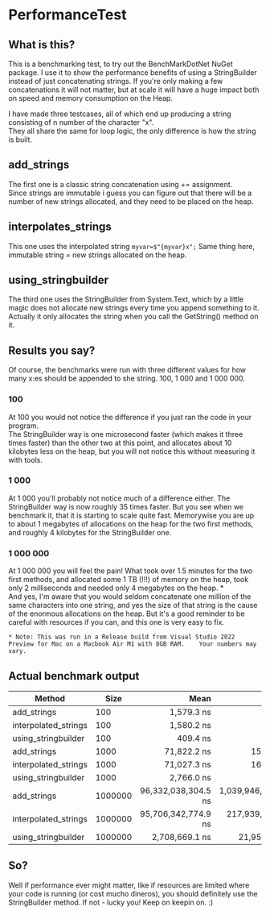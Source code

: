 ﻿# PerformanceTest

## What is this?

This is a benchmarking test, to try out the BenchMarkDotNet NuGet package.
I use it to show the performance benefits of using a StringBuilder instead of just concatenating strings.
If you're only making a few concatenations it will not matter, but at scale it will have a huge impact both on speed and memory consumption on the Heap.

I have made three testcases, all of which end up producing a string consisting of n number of the character "x".  
They all share the same for loop logic, the only difference is how the string is built.  

## add_strings

The first one is a classic string concatenation using += assignment.  
Since strings are immutable i guess you can figure out that there will be a number of new strings allocated, and they need to be placed on the heap.

## interpolates_strings

This one uses the interpolated string `myvar=$"{myvar}x";`
Same thing here, immutable string = new strings allocated on the heap.  

## using_stringbuilder

The third one uses the StringBuilder from System.Text, which by a little magic does not allocate new strings every time you append something to it.
Actually it only allocates the string when you call the GetString() method on it.


## Results you say?

Of course, the benchmarks were run with three different values for how many x:es should be appended to she string.
100, 1 000 and 1 000 000.  
### 100  

At 100 you would not notice the difference if you just ran the code in your program.  
The StringBuilder way is one microsecond faster (which makes it three times faster) than the other two at this point, and allocates about 10 kilobytes less on the heap, but you will not notice this without measuring it with tools.  

### 1 000  

At 1 000 you'll probably not notice much of a difference either. 
The StringBuilder way is now roughly 35 times faster. But you see when we benchmark it, that it is starting to scale quite fast.
Memorywise you are up to about 1 megabytes of allocations on the heap for the two first methods, and roughly 4 kilobytes for the StringBuilder one.

### 1 000 000  

At 1 000 000 you will feel the pain! What took over 1.5 minutes for the two first methods, and allocated some 1 TB (!!!) of memory on the heap, took only 2 milliseconds and needed only 4 megabytes on the heap. *  
And yes, I'm aware that you would seldom concatenate one million of the same characters into one string, and yes the size of that string is the cause of the enormous allocations on the heap. But it's a good reminder to be careful with resources if you can, and this one is very easy to fix.

`* Note: This was run in a Release build from Visual Studio 2022 Preview for Mac on a Macbook Air M1 with 8GB RAM.   
Your numbers may vary.` 

## Actual benchmark output  


|               Method |    Size |                Mean |               Error |            StdDev |       Allocated |
|--------------------- |-------- |--------------------:|--------------------:|------------------:|----------------:|
|          add_strings |     100 |          1,579.3 ns |             7.24 ns |           6.77 ns |         12576 B |
| interpolated_strings |     100 |          1,580.2 ns |             7.49 ns |           7.01 ns |         12576 B |
|  using_stringbuilder |     100 |            409.4 ns |             0.78 ns |           0.61 ns |           768 B |
|          add_strings |    1000 |         71,822.2 ns |           159.99 ns |         124.91 ns |       1025976 B |
| interpolated_strings |    1000 |         71,027.3 ns |           160.13 ns |         133.72 ns |       1025976 B |
|  using_stringbuilder |    1000 |          2,766.0 ns |             3.01 ns |           2.51 ns |          4576 B |
|          add_strings | 1000000 | 96,332,038,304.5 ns | 1,039,946,892.65 ns | 868,402,754.79 ns | 1000137110168 B |
| interpolated_strings | 1000000 | 95,706,342,774.9 ns |   217,939,211.61 ns | 203,860,473.76 ns | 1000136138040 B |
|  using_stringbuilder | 1000000 |      2,708,669.1 ns |        21,950.41 ns |      20,532.42 ns |       4010393 B |

## So?

Well if performance ever might matter, like if resources are limited where your code is running (or cost mucho dineros), you should definitely use the StringBuilder method.
If not - lucky you! Keep on keepin on. :)  